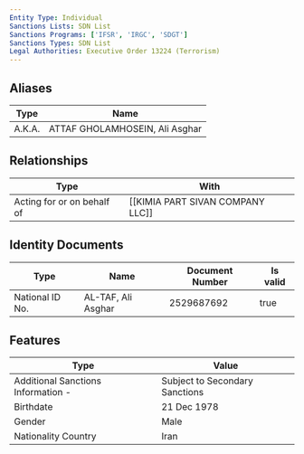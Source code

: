 ```yaml
---
Entity Type: Individual
Sanctions Lists: SDN List
Sanctions Programs: ['IFSR', 'IRGC', 'SDGT']
Sanctions Types: SDN List
Legal Authorities: Executive Order 13224 (Terrorism)
---
```


## Aliases
| Type  | Name      | 
|-------|-----------|
| A.K.A. | ATTAF GHOLAMHOSEIN, Ali Asghar |

## Relationships
| Type  | With      | 
|-------|-----------|
| Acting for or on behalf of | [[KIMIA PART SIVAN COMPANY LLC]] |

## Identity Documents
| Type  | Name      | Document Number | Is valid |
|-------|-----------|-----------------|----------|
| National ID No. | AL-TAF, Ali Asghar | 2529687692 | true |

## Features
| Type  | Value      |
|-------|------------|
| Additional Sanctions Information - | Subject to Secondary Sanctions |
| Birthdate | 21 Dec 1978 |
| Gender | Male |
| Nationality Country | Iran |
